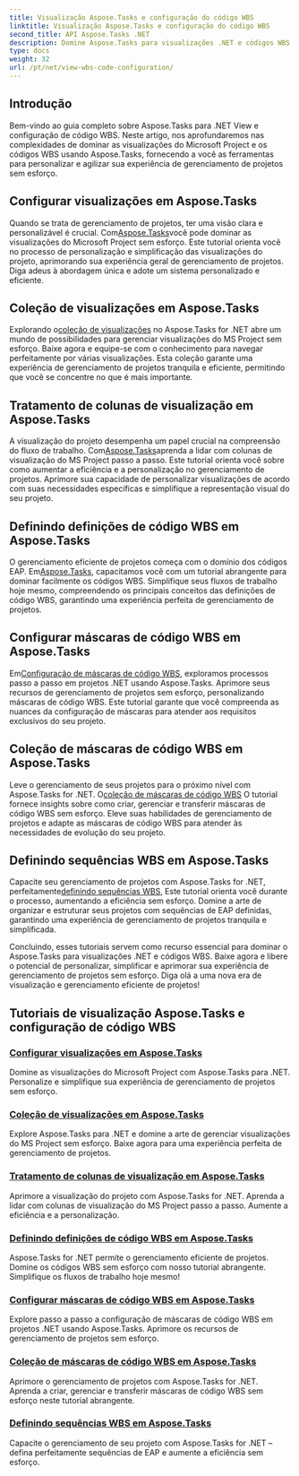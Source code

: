 ```yaml
---
title: Visualização Aspose.Tasks e configuração do código WBS
linktitle: Visualização Aspose.Tasks e configuração do código WBS
second_title: API Aspose.Tasks .NET
description: Domine Aspose.Tasks para visualizações .NET e códigos WBS. Personalize o gerenciamento de projetos com nossos tutoriais passo a passo. Baixe agora para uma visualização perfeita do projeto.
type: docs
weight: 32
url: /pt/net/view-wbs-code-configuration/
---
```


## Introdução

Bem-vindo ao guia completo sobre Aspose.Tasks para .NET View e configuração de código WBS. Neste artigo, nos aprofundaremos nas complexidades de dominar as visualizações do Microsoft Project e os códigos WBS usando Aspose.Tasks, fornecendo a você as ferramentas para personalizar e agilizar sua experiência de gerenciamento de projetos sem esforço.

## Configurar visualizações em Aspose.Tasks

 Quando se trata de gerenciamento de projetos, ter uma visão clara e personalizável é crucial. Com[Aspose.Tasks](./configuring-views/)você pode dominar as visualizações do Microsoft Project sem esforço. Este tutorial orienta você no processo de personalização e simplificação das visualizações do projeto, aprimorando sua experiência geral de gerenciamento de projetos. Diga adeus à abordagem única e adote um sistema personalizado e eficiente.

## Coleção de visualizações em Aspose.Tasks

 Explorando o[coleção de visualizações](./view-collection/) no Aspose.Tasks for .NET abre um mundo de possibilidades para gerenciar visualizações do MS Project sem esforço. Baixe agora e equipe-se com o conhecimento para navegar perfeitamente por várias visualizações. Esta coleção garante uma experiência de gerenciamento de projetos tranquila e eficiente, permitindo que você se concentre no que é mais importante.

## Tratamento de colunas de visualização em Aspose.Tasks

 A visualização do projeto desempenha um papel crucial na compreensão do fluxo de trabalho. Com[Aspose.Tasks](./view-columns/)aprenda a lidar com colunas de visualização do MS Project passo a passo. Este tutorial orienta você sobre como aumentar a eficiência e a personalização no gerenciamento de projetos. Aprimore sua capacidade de personalizar visualizações de acordo com suas necessidades específicas e simplifique a representação visual do seu projeto.

## Definindo definições de código WBS em Aspose.Tasks

 O gerenciamento eficiente de projetos começa com o domínio dos códigos EAP. Em[Aspose.Tasks](./wbs-code-definitions/), capacitamos você com um tutorial abrangente para dominar facilmente os códigos WBS. Simplifique seus fluxos de trabalho hoje mesmo, compreendendo os principais conceitos das definições de código WBS, garantindo uma experiência perfeita de gerenciamento de projetos.

## Configurar máscaras de código WBS em Aspose.Tasks

 Em[Configuração de máscaras de código WBS](./wbs-code-masks/), exploramos processos passo a passo em projetos .NET usando Aspose.Tasks. Aprimore seus recursos de gerenciamento de projetos sem esforço, personalizando máscaras de código WBS. Este tutorial garante que você compreenda as nuances da configuração de máscaras para atender aos requisitos exclusivos do seu projeto.

## Coleção de máscaras de código WBS em Aspose.Tasks

 Leve o gerenciamento de seus projetos para o próximo nível com Aspose.Tasks for .NET. O[coleção de máscaras de código WBS](./wbs-code-mask-collection/) O tutorial fornece insights sobre como criar, gerenciar e transferir máscaras de código WBS sem esforço. Eleve suas habilidades de gerenciamento de projetos e adapte as máscaras de código WBS para atender às necessidades de evolução do seu projeto.

## Definindo sequências WBS em Aspose.Tasks

 Capacite seu gerenciamento de projetos com Aspose.Tasks for .NET, perfeitamente[definindo sequências WBS](./wbs-sequences/), Este tutorial orienta você durante o processo, aumentando a eficiência sem esforço. Domine a arte de organizar e estruturar seus projetos com sequências de EAP definidas, garantindo uma experiência de gerenciamento de projetos tranquila e simplificada.

Concluindo, esses tutoriais servem como recurso essencial para dominar o Aspose.Tasks para visualizações .NET e códigos WBS. Baixe agora e libere o potencial de personalizar, simplificar e aprimorar sua experiência de gerenciamento de projetos sem esforço. Diga olá a uma nova era de visualização e gerenciamento eficiente de projetos!
## Tutoriais de visualização Aspose.Tasks e configuração de código WBS
### [Configurar visualizações em Aspose.Tasks](./configuring-views/)
Domine as visualizações do Microsoft Project com Aspose.Tasks para .NET. Personalize e simplifique sua experiência de gerenciamento de projetos sem esforço.
### [Coleção de visualizações em Aspose.Tasks](./view-collection/)
Explore Aspose.Tasks para .NET e domine a arte de gerenciar visualizações do MS Project sem esforço. Baixe agora para uma experiência perfeita de gerenciamento de projetos.
### [Tratamento de colunas de visualização em Aspose.Tasks](./view-columns/)
Aprimore a visualização do projeto com Aspose.Tasks for .NET. Aprenda a lidar com colunas de visualização do MS Project passo a passo. Aumente a eficiência e a personalização.
### [Definindo definições de código WBS em Aspose.Tasks](./wbs-code-definitions/)
Aspose.Tasks for .NET permite o gerenciamento eficiente de projetos. Domine os códigos WBS sem esforço com nosso tutorial abrangente. Simplifique os fluxos de trabalho hoje mesmo!
### [Configurar máscaras de código WBS em Aspose.Tasks](./wbs-code-masks/)
Explore passo a passo a configuração de máscaras de código WBS em projetos .NET usando Aspose.Tasks. Aprimore os recursos de gerenciamento de projetos sem esforço.
### [Coleção de máscaras de código WBS em Aspose.Tasks](./wbs-code-mask-collection/)
Aprimore o gerenciamento de projetos com Aspose.Tasks for .NET. Aprenda a criar, gerenciar e transferir máscaras de código WBS sem esforço neste tutorial abrangente.
### [Definindo sequências WBS em Aspose.Tasks](./wbs-sequences/)
Capacite o gerenciamento de seu projeto com Aspose.Tasks for .NET – defina perfeitamente sequências de EAP e aumente a eficiência sem esforço.